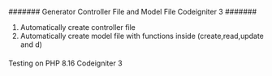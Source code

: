#######
Generator Controller File and Model File 
Codeigniter 3
#######


1. Automatically create controller file 
2. Automatically create model file with functions inside (create,read,update and d)


####
Testing on PHP 8.16
Codeigniter 3
